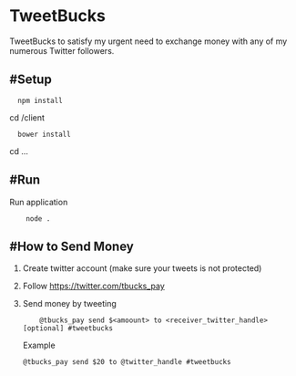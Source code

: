 # TweetBucks
TweetBucks to satisfy my urgent need to
exchange money with any of my numerous Twitter followers. 

#Setup
----

```
  npm install
```

cd  /client

```
  bower install
```

cd ...


#Run 
---

Run application 

```
    node .
```


#How to Send Money
----

1. Create twitter account (make sure your tweets is not protected)
2. Follow https://twitter.com/tbucks_pay
3. Send money by tweeting
    ```
        @tbucks_pay send $<amoount> to <receiver_twitter_handle> [optional] #tweetbucks
    ```

   Example

    ```
    @tbucks_pay send $20 to @twitter_handle #tweetbucks
    ```